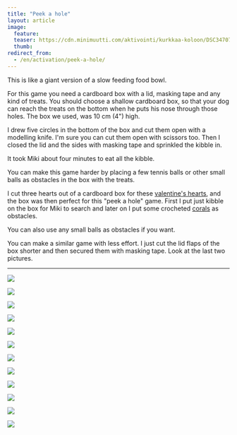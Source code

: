 ```yaml
---
title: "Peek a hole"
layout: article
image:
  feature:
  teaser: https://cdn.minimuutti.com/aktivointi/kurkkaa-koloon/DSC34707-245px.jpg
  thumb:
redirect_from:
  - /en/activation/peek-a-hole/
---
```


This is like a giant version of a slow feeding food bowl.

For this game you need a cardboard box with a lid, masking tape and any kind of treats. You should choose a shallow cardboard box, so that your dog can reach the treats on the bottom when he puts his nose through those holes. The box we used, was 10 cm (4") high.

I drew five circles in the bottom of the box and cut them open with a modelling knife. I'm sure you can cut them open with scissors too. Then I closed the lid and the sides with masking tape and sprinkled the kibble in.

It took Miki about four minutes to eat all the kibble.

You can make this game harder by placing a few tennis balls or other small balls as obstacles in the box with the treats.

I cut three hearts out of a cardboard box for these [valentine's hearts](/en/brain-games/valentines-heart/), and the box was then perfect for this "peek a hole" game. First I put just kibble on the box for Miki to search and later on I put some crocheted [corals](/en/brain-games/corals/) as obstacles.

You can also use any small balls as obstacles if you want.

You can make a similar game with less effort. I just cut the lid flaps of the box shorter and then secured them with masking tape. Look at the last two pictures.

---

![](https://cdn.minimuutti.com/aktivointi/kurkkaa-koloon/DSC34707-800px.jpg)

![](https://cdn.minimuutti.com/aktivointi/kurkkaa-koloon/DSC34699-800px.jpg)

![](https://cdn.minimuutti.com/aktivointi/kurkkaa-koloon/DSC34669-800px.jpg)

![](https://cdn.minimuutti.com/aktivointi/kurkkaa-koloon/DSC34726-800px.jpg)

![](https://cdn.minimuutti.com/aktivointi/kurkkaa-koloon/DS04001-800px.jpg)

![](https://cdn.minimuutti.com/aktivointi/kurkkaa-koloon/DS04011-800px.jpg)

![](https://cdn.minimuutti.com/aktivointi/kurkkaa-koloon/DS04046-800px.jpg)

![](https://cdn.minimuutti.com/aktivointi/kurkkaa-koloon/DS04047-800px.jpg)

![](https://cdn.minimuutti.com/aktivointi/kurkkaa-koloon/DS04170-800px.jpg)

![](https://cdn.minimuutti.com/aktivointi/kurkkaa-koloon/DS04141-800px.jpg)

![](https://cdn.minimuutti.com/aktivointi/kurkkaa-koloon/DSC41369-800px.jpg)

![](https://cdn.minimuutti.com/aktivointi/kurkkaa-koloon/DSC41405-800px.jpg)
